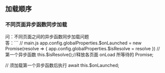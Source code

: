 ## 加载顺序
### 不同页面异步函数同步加载
问：不同页面之间的异步函数同步加载问题<br/>
答：```
// main.js
app.config.globalProperties.$onLaunched = new Promise(resolve => {
    app.config.globalProperties.$isResolve = resolve
})
// 第一个异步函数
this.$isResolve();//释放各页面 onLoad 所等待的 Promise;

// 须加载第一个异步函数后执行
await this.$onLaunched;
